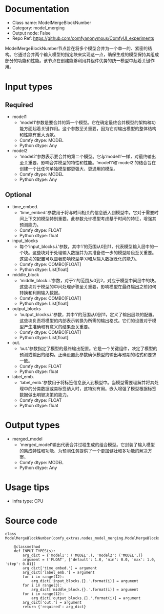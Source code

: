 # Documentation
- Class name: ModelMergeBlockNumber
- Category: model_merging
- Output node: False
- Repo Ref: https://github.com/comfyanonymous/ComfyUI_experiments

ModelMergeBlockNumber节点旨在将多个模型合并为一个单一的、紧密的结构。它通过合并两个输入模型的指定块来实现这一点，确保生成的模型保持其组成部分的功能和性能。该节点在创建能够利用其组件优势的统一模型中起着关键作用。

# Input types
## Required
- model1
    - ‘model1’参数是要合并的第一个模型。它在确定最终合并模型的架构和功能方面起着关键作用。这个参数至关重要，因为它对输出模型的整体结构和性能有重大贡献。
    - Comfy dtype: MODEL
    - Python dtype: Any
- model2
    - ‘model2’参数表示要合并的第二个模型。它与‘model1’一样，对最终输出至关重要，影响合并模型的特性和性能。‘model1’和‘model2’的结合旨在创建一个比任何单独模型都更强大、更通用的模型。
    - Comfy dtype: MODEL
    - Python dtype: Any
## Optional
- time_embed.
    - ‘time_embed.’参数用于将与时间相关的信息嵌入到模型中。它对于需要时间上下文的模型特别重要。此参数允许模型考虑基于时间的特征，增强其预测能力。
    - Comfy dtype: FLOAT
    - Python dtype: float
- input_blocks
    - 每个‘input_blocks.i.’参数，其中‘i’的范围从0到11，代表模型输入层中的一个块。这些块对于处理输入数据并为其准备进一步的模型阶段至关重要。这些块的配置可以显著影响模型学习和从输入数据泛化的能力。
    - Comfy dtype: COMBO[FLOAT]
    - Python dtype: List[float]
- middle_block
    - ‘middle_block.i.’参数，对于‘i’的范围从0到2，对应于模型中间层中的块。这些块对于模型的中间处理步骤至关重要，影响模型在最终输出之前如何转换和利用输入数据。
    - Comfy dtype: COMBO[FLOAT]
    - Python dtype: List[float]
- output_blocks
    - ‘output_blocks.i.’参数，其中‘i’的范围从0到11，定义了输出层块的配置。这些块负责将模型的内部表示转换为所需的输出格式。它们的设置对于模型产生准确和有意义的结果至关重要。
    - Comfy dtype: COMBO[FLOAT]
    - Python dtype: List[float]
- out.
    - ‘out.’参数指定了模型的最终输出配置。它是一个关键组件，决定了模型的预测或输出的结构。正确设置此参数确保模型的输出与预期的格式和要求一致。
    - Comfy dtype: FLOAT
    - Python dtype: float
- label_emb.
    - ‘label_emb.’参数用于将标签信息嵌入到模型中。当模型需要理解并将其处理中的分类数据或类标签纳入时，这特别有用。嵌入增强了模型根据标签数据做出明智决策的能力。
    - Comfy dtype: FLOAT
    - Python dtype: float

# Output types
- merged_model
    - 'merged_model'输出代表合并过程生成的组合模型。它封装了输入模型的集成特性和功能，为预测任务提供了一个更加健壮和多功能的解决方案。
    - Comfy dtype: MODEL
    - Python dtype: Any

# Usage tips
- Infra type: CPU

# Source code
```
class ModelMergeBlockNumber(comfy_extras.nodes_model_merging.ModelMergeBlocks):

    @classmethod
    def INPUT_TYPES(s):
        arg_dict = {'model1': ('MODEL',), 'model2': ('MODEL',)}
        argument = ('FLOAT', {'default': 1.0, 'min': 0.0, 'max': 1.0, 'step': 0.01})
        arg_dict['time_embed.'] = argument
        arg_dict['label_emb.'] = argument
        for i in range(12):
            arg_dict['input_blocks.{}.'.format(i)] = argument
        for i in range(3):
            arg_dict['middle_block.{}.'.format(i)] = argument
        for i in range(12):
            arg_dict['output_blocks.{}.'.format(i)] = argument
        arg_dict['out.'] = argument
        return {'required': arg_dict}
```